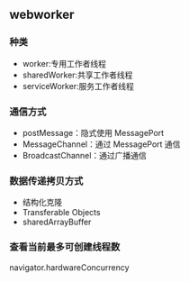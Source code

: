 <!-- @format -->

## webworker

### 种类

-   worker:专用工作者线程
-   sharedWorker:共享工作者线程
-   serviceWorker:服务工作者线程

### 通信方式

-   postMessage：隐式使用 MessagePort
-   MessageChannel：通过 MessagePort 通信
-   BroadcastChannel：通过广播通信

### 数据传递拷贝方式

-   结构化克隆
-   Transferable Objects
-   sharedArrayBuffer

### 查看当前最多可创建线程数

navigator.hardwareConcurrency

